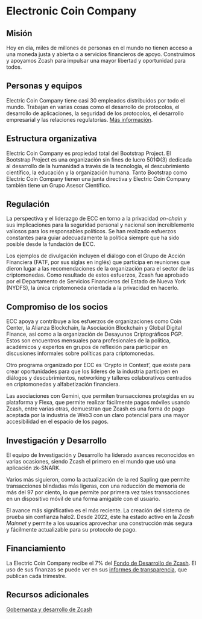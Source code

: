 # Electronic Coin Company

## Misión

Hoy en día, miles de millones de personas en el mundo no tienen acceso a una moneda justa y abierta o a servicios financieros de apoyo. Construimos y apoyamos Zcash para impulsar una mayor libertad y oportunidad para todos.

## Personas y equipos

Electric Coin Company tiene casi 30 empleados distribuidos por todo el mundo. Trabajan en varias cosas como el desarrollo de protocolos, el desarrollo de aplicaciones, la seguridad de los protocolos, el desarrollo empresarial y las relaciones regulatorias. [Más información](https://electriccoin.co/team/).

## Estructura organizativa

Electric Coin Company es propiedad total del Bootstrap Project. El Bootstrap Project es una organización sin fines de lucro 501©(3) dedicada al desarrollo de la humanidad a través de la tecnología, el descubrimiento científico, la educación y la organización humana. Tanto Bootstrap como Electric Coin Company tienen una junta directiva y Electric Coin Company también tiene un Grupo Asesor Científico.

## Regulación

La perspectiva y el liderazgo de ECC en torno a la privacidad *on-chain* y sus implicaciones para la seguridad personal y nacional son increíblemente valiosos para los responsables políticos. Se han realizado esfuerzos constantes para guiar adecuadamente la política siempre que ha sido posible desde la fundación de ECC.

Los ejemplos de divulgación incluyen el diálogo con el Grupo de Acción Financiera (FATF, por sus siglas en inglés) que participa en reuniones que dieron lugar a las recomendaciones de la organización para el sector de las criptomonedas. Como resultado de estos esfuerzos, Zcash fue aprobado por el Departamento de Servicios Financieros del Estado de Nueva York (NYDFS), la única criptomoneda orientada a la privacidad en hacerlo.

## Compromiso de los socios

ECC apoya y contribuye a los esfuerzos de organizaciones como Coin Center, la Alianza Blockchain, la Asociación Blockchain y Global Digital Finance, así como a la organización de Desayunos Criptográficos PGP. Estos son encuentros mensuales para profesionales de la política, académicos y expertos en grupos de reflexión para participar en discusiones informales sobre políticas para criptomonedas.

Otro programa organizado por ECC es ‘Crypto in Context’, que existe para crear oportunidades para que los líderes de la industria participen en diálogos y descubrimientos, networking y talleres colaborativos centrados en criptomonedas y alfabetización financiera.

Las asociaciones con Gemini, que permiten transacciones protegidas en su plataforma y Flexa, que permite realizar fácilmente pagos móviles usando Zcash, entre varias otras, demuestran que Zcash es una forma de pago aceptada por la industria de Web3 con un claro potencial para una mayor accesibilidad en el espacio de los pagos.

## Investigación y Desarrollo

El equipo de Investigación y Desarrollo ha liderado avances reconocidos en varias ocasiones, siendo Zcash el primero en el mundo que usó una aplicación zk-SNARK.

Varios más siguieron, como la actualización de la red Sapling que permite transacciones blindadas más ligeras, con una reducción de memoria de más del 97 por ciento, lo que permite por primera vez tales transacciones en un dispositivo móvil de una forma amigable con el usuario.

El avance más significativo es el más reciente. La creación del sistema de prueba sin confianza halo2. Desde 2022, éste ha estado activo en la *Zcash Mainnet* y permite a los usuarios aprovechar una construcción más segura y fácilmente actualizable para su protocolo de pago.

## Financiamiento

La Electric Coin Company recibe el 7% del [Fondo de Desarrollo de Zcash](https://zips.z.cash/zip-1014). El uso de sus finanzas se puede ver en sus [informes de transparencia](https://electriccoin.co/blog/ecc-transparency-report-for-q3-2021/), que publican cada trimestre.

## Recursos adicionales

[Gobernanza y desarrollo de Zcash](https://z.cash/zcash-development-and-governance/)
